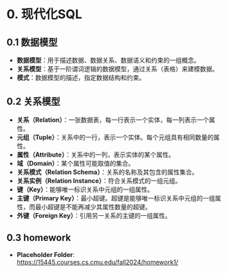 # 0. 现代化SQL

## 0.1 数据模型
- **数据模型**：用于描述数据、数据关系、数据语义和约束的一组概念。
- **关系模型**：基于一阶谓词逻辑的数据模型，通过关系（表格）来建模数据。
- **模式**：数据模型的描述，指定数据结构和约束。

## 0.2 关系模型
- **关系（Relation）**：一张数据表，每一行表示一个实体，每一列表示一个属性。
- **元组（Tuple）**：关系中的一行，表示一个实体。每个元组具有相同数量的属性。
- **属性（Attribute）**：关系中的一列，表示实体的某个属性。
- **域（Domain）**：某个属性可能取值的集合。
- **关系模式（Relation Schema）**：关系的名称及其包含的属性集合。
- **关系实例（Relation Instance）**：符合关系模式的一组元组。
- **键（Key）**：能够唯一标识关系中元组的一组属性。
- **主键（Primary Key）**：最小超键。超键是能够唯一标识关系中元组的一组属性，而最小超键是不能再减少其属性数量的超键。
- **外键（Foreign Key）**：引用另一关系的主键的一组属性。

## 0.3 homework
- **Placeholder Folder**: https://15445.courses.cs.cmu.edu/fall2024/homework1/